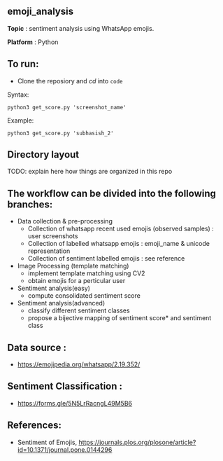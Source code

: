 ## emoji_analysis

**Topic** : sentiment analysis using WhatsApp emojis.

**Platform** : Python

## To run:
- Clone the reposiory and *cd* into `code`

Syntax:
```
python3 get_score.py 'screenshot_name'
```

Example:
```
python3 get_score.py 'subhasish_2'
```

## Directory layout

TODO: explain here how things are organized in this repo

## The workflow can be divided into the following branches:
- Data collection & pre-processing
	- Collection of whatsapp recent used emojis (observed samples) : user screenshots
	- Collection of labelled whatsapp emojis : emoji_name & unicode representation
	- Collection of sentiment labelled emojis : see reference
- Image Processing (template matching)
	- implement template matching using CV2
	- obtain emojis for a perticular user 
- Sentiment analysis(easy)
	- compute consolidated sentiment score
- Sentiment analysis(advanced)
	- classify different sentiment classes
	- propose a bijective mapping of sentiment score* and sentiment class

## Data source :
- https://emojipedia.org/whatsapp/2.19.352/
	
## Sentiment Classification :
- https://forms.gle/5N5LrRacngL49M5B6

## References:
- Sentiment of Emojis, https://journals.plos.org/plosone/article?id=10.1371/journal.pone.0144296

